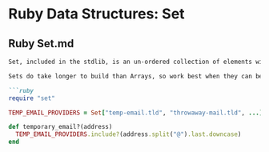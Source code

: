 # Ruby Data Structures: Set

## Ruby Set.md

```markdown
Set, included in the stdlib, is an un-ordered collection of elements with no duplicates. However you’ll find that Set’s most useful feature is that its #include? method is much faster than Array’s. In fact Set#include? will always take the same amount of time, regardless of how many elements it contains, whereas Array#include? takes longer the more elements in the array.

Sets do take longer to build than Arrays, so work best when they can be created just once and assigned to a constant, or instance variable of a long lived object.

```ruby
require "set"

TEMP_EMAIL_PROVIDERS = Set["temp-email.tld", "throwaway-mail.tld", ...]

def temporary_email?(address)
  TEMP_EMAIL_PROVIDERS.include?(address.split("@").last.downcase)
end
```
```

